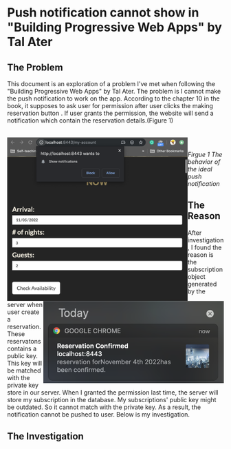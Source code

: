 # Push notification cannot show in "Building Progressive Web Apps" by Tal Ater

## The Problem
This document is an exploration of a problem I've met when following the "Building Progressive Web Apps" by Tal Ater. The problem is I cannot make the push notification to work on the app. According to the chapter 10 in the book, it supposes to ask user for permission after user clicks the making reservation button . If user grants the permission, the website will send a notification which contain the reservation details.(Figure 1)
<br/>
<br/>

<img align="left" src="imgs/notification-2.png"  alt="Notification firgue" width="420px" height="auto">
<img align="right" src="imgs/notification-1.png"  alt="Notification firgue" width="420px" height="auto">


<br />

*Firgue 1 The behavior of the ideal push notification*

## The Reason
After investigation, I found the reason is the subscription object generated by the server when user create a reservation. These reservatons contains a public key. This key will be matched with the private key store in our server. When I granted the permission last time, the server will store my subscription in the database. My subscriptions' public key might be outdated. So it cannot match with the private key. As a result, the notification cannot be pushed to user. Below is my investigation.

## The Investigation
